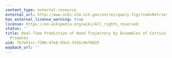 ```yaml
---
content_type: external-resource
external_url: http://www.ncbi.nlm.nih.gov/entrez/query.fcgi?cmd=Retrieve&db=PubMed&dopt=Citation&list_uids=11099043
has_external_license_warning: true
license: https://en.wikipedia.org/wiki/All_rights_reserved
status: ''
title: Real-Time Prediction of Hand Trajectory by Ensembles of Cortical Neurons in
  Primates
uid: 7b7e51cc-7396-47e8-93e2-3fd1c0efb025
wayback_url: ''
---
```

